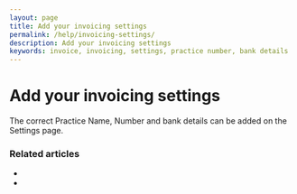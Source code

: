 ```yaml
---
layout: page
title: Add your invoicing settings
permalink: /help/invoicing-settings/
description: Add your invoicing settings
keywords: invoice, invoicing, settings, practice number, bank details
---
```


# Add your invoicing settings

The correct Practice Name, Number and bank details can be added on the Settings page.

<picture>

### Related articles

* [](/help/invoicing-settings)
* [](/help/edit-an-invoice)
